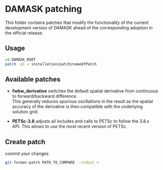 # DAMASK patching

This folder contains patches that modify the functionality of the current development version of DAMASK ahead of the corresponding adoption in the official release.

## Usage

```bash
cd DAMASK_ROOT
patch -p1 < installation/patch/nameOfPatch
```

## Available patches

  * **fwbw_derivative** switches the default spatial derivative from continuous to forward/backward difference.  
    This generally reduces spurious oscillations in the result as the spatial accuracy of the derivative is then compatible with the underlying solution grid.

  * **PETSc-3.8** adjusts all includes and calls to PETSc to follow the 3.8.x API.
    This allows to use the most recent version of PETSc.

## Create patch
commit your changes

```bash
git format-patch PATH_TO_COMPARE --stdout >
```
